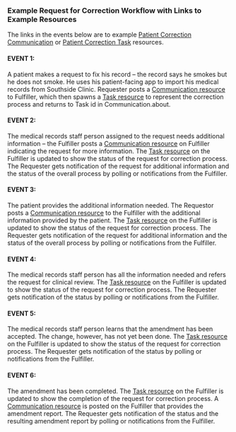 ### Example Request for Correction Workflow with Links to Example Resources

The links in the events below are to example [Patient Correction Communication](StructureDefinition-patient-correction-communication.html) or [Patient Correction Task](StructureDefinition-patient-correction-task.html) resources.

#### EVENT 1:

A patient makes a request to fix his record – the record says he smokes but he does not smoke. He uses his patient-facing app to import his medical records from Southside Clinic. 
Requester posts a [Communication resource](Communication-initialrequestforcorrection.html) to Fulfiller, which then spawns a [Task resource](Task-correctionrequestprocess.html) to represent the correction process and returns to Task id in Communication.about.

#### EVENT 2:

The medical records staff person assigned to the request needs additional information – the Fulfiller posts a [Communication resource](Communication-additionalinfoneeded.html) on Fulfiller indicating the request for more information. The [Task resource](Task-correctionrequestprocess2.html) on the Fulfiller is updated to show the status of the request for correction process. The Requester gets notification of the request for additional information and the status of the overall process by polling or notifications from the Fulfiller.

#### EVENT 3:

The patient provides the additional information needed. The Requestor posts a [Communication resource](Communication-additionalinfoprovided.html) to the Fulfiller with the additional information provided by the patient. The [Task resource](Task-correctionrequestprocess3.html) on the Fulfiller is updated to show the status of the request for correction process. The Requester gets notification of the request for additional information and the status of the overall process by polling or notifications from the Fulfiller.

#### EVENT 4:

The medical records staff person has all the information needed and refers the request for clinical review. The [Task resource](Task-correctionrequestprocess4.html) on the Fulfiller is updated to show the status of the request for correction process. The Requester gets notification of the status by polling or notifications from the Fulfiller.

#### EVENT 5:

The medical records staff person learns that the amendment has been accepted. The change, however, has not yet been done. The [Task resource](Task-correctionrequestprocess5.html) on the Fulfiller is updated to show the status of the request for correction process. The Requester gets notification of the status by polling or notifications from the Fulfiller.

#### EVENT 6:

The amendment has been completed. The [Task resource](Task-correctionrequestprocess6.html) on the Fulfiller is updated to show the completion of the request for correction process. A [Communication resource](Communication-recordamended.html) is posted on the Fulfiller that provides the amendment report. The Requester gets notification of the status and the resulting amendment report by polling or notifications from the Fulfiller.
